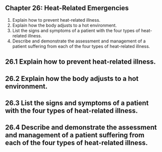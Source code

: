
## Chapter 26: Heat-Related Emergencies

1. Explain how to prevent heat-related illness.
2. Explain how the body adjusts to a hot environment.
3. List the signs and symptoms of a patient with the four types of heat-related illness. 
4. Describe and demonstrate the assessment and management of a patient suffering from each of the four types of heat-related illness.


## 26.1 Explain how to prevent heat-related illness.



## 26.2 Explain how the body adjusts to a hot environment.



## 26.3 List the signs and symptoms of a patient with the four types of heat-related illness. 





## 26.4 Describe and demonstrate the assessment and management of a patient suffering from each of the four types of heat-related illness.


